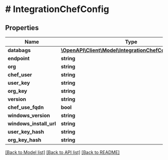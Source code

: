 # # IntegrationChefConfig

## Properties

Name | Type | Description | Notes
------------ | ------------- | ------------- | -------------
**databags** | [**\OpenAPI\Client\Model\IntegrationChefConfigDatabags[]**](IntegrationChefConfigDatabags.md) |  | [optional]
**endpoint** | **string** |  | [optional]
**org** | **string** |  | [optional]
**chef_user** | **string** |  | [optional]
**user_key** | **string** |  | [optional]
**org_key** | **string** |  | [optional]
**version** | **string** |  | [optional]
**chef_use_fqdn** | **bool** |  | [optional]
**windows_version** | **string** |  | [optional]
**windows_install_url** | **string** |  | [optional]
**user_key_hash** | **string** |  | [optional]
**org_key_hash** | **string** |  | [optional]

[[Back to Model list]](../../README.md#models) [[Back to API list]](../../README.md#endpoints) [[Back to README]](../../README.md)
